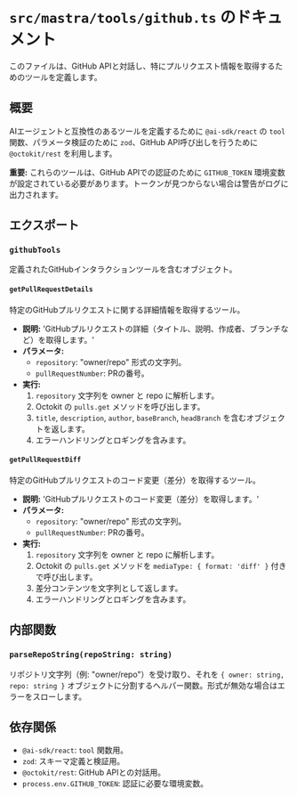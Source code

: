 # `src/mastra/tools/github.ts` のドキュメント

このファイルは、GitHub APIと対話し、特にプルリクエスト情報を取得するためのツールを定義します。

## 概要

AIエージェントと互換性のあるツールを定義するために `@ai-sdk/react` の `tool` 関数、パラメータ検証のために `zod`、GitHub API呼び出しを行うために `@octokit/rest` を利用します。

**重要:** これらのツールは、GitHub APIでの認証のために `GITHUB_TOKEN` 環境変数が設定されている必要があります。トークンが見つからない場合は警告がログに出力されます。

## エクスポート

### `githubTools`

定義されたGitHubインタラクションツールを含むオブジェクト。

#### `getPullRequestDetails`

特定のGitHubプルリクエストに関する詳細情報を取得するツール。

- **説明:** 'GitHubプルリクエストの詳細（タイトル、説明、作成者、ブランチなど）を取得します。'
- **パラメータ:**
    - `repository`: "owner/repo" 形式の文字列。
    - `pullRequestNumber`: PRの番号。
- **実行:**
    1. `repository` 文字列を owner と repo に解析します。
    2. Octokit の `pulls.get` メソッドを呼び出します。
    3. `title`, `description`, `author`, `baseBranch`, `headBranch` を含むオブジェクトを返します。
    4. エラーハンドリングとロギングを含みます。

#### `getPullRequestDiff`

特定のGitHubプルリクエストのコード変更（差分）を取得するツール。

- **説明:** 'GitHubプルリクエストのコード変更（差分）を取得します。'
- **パラメータ:**
    - `repository`: "owner/repo" 形式の文字列。
    - `pullRequestNumber`: PRの番号。
- **実行:**
    1. `repository` 文字列を owner と repo に解析します。
    2. Octokit の `pulls.get` メソッドを `mediaType: { format: 'diff' }` 付きで呼び出します。
    3. 差分コンテンツを文字列として返します。
    4. エラーハンドリングとロギングを含みます。

## 内部関数

### `parseRepoString(repoString: string)`

リポジトリ文字列（例: "owner/repo"）を受け取り、それを `{ owner: string, repo: string }` オブジェクトに分割するヘルパー関数。形式が無効な場合はエラーをスローします。

## 依存関係

- `@ai-sdk/react`: `tool` 関数用。
- `zod`: スキーマ定義と検証用。
- `@octokit/rest`: GitHub APIとの対話用。
- `process.env.GITHUB_TOKEN`: 認証に必要な環境変数。

